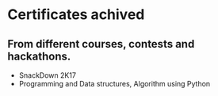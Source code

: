 # Certificates achived
## From different courses, contests and hackathons.

- SnackDown 2K17
- Programming and Data structures, Algorithm using Python
